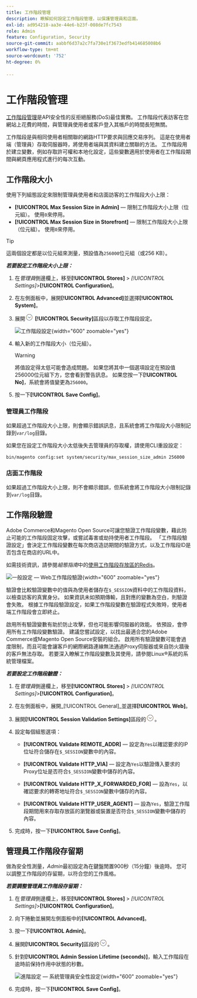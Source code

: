 ```yaml
---
title: 工作階段管理
description: 瞭解如何設定工作階段管理，以保護管理員和店面。
exl-id: ad954218-aa3e-44e6-b23f-008de7fc7543
role: Admin
feature: Configuration, Security
source-git-commit: aabbf6d37a2c7fa730e1f3673edfb414685008b6
workflow-type: tm+mt
source-wordcount: '752'
ht-degree: 0%

---
```


# 工作階段管理

[工作階段管理](https://cheatsheetseries.owasp.org/cheatsheets/Session_Management_Cheat_Sheet.html)是API安全性的反拒絕服務(DoS)最佳實務。 工作階段代表訪客在您網站上花費的時間，與管理員使用者或客戶登入其帳戶的時間長短無關。

工作階段是與相同使用者相關聯的網路HTTP要求與回應交易序列。 這是在使用者端（管理員）存取伺服器時，將使用者端與其資料建立關聯的方法。 工作階段用於建立變數，例如存取許可權和本地化設定，這些變數適用於使用者在工作階段期間與網頁應用程式進行的每次互動。

## 工作階段大小

使用下列組態設定來限制管理員使用者和店面訪客的工作階段大小上限：

- **[!UICONTROL Max Session Size in Admin]** — 限制工作階段大小上限（位元組）。 使用`0`來停用。
- **[!UICONTROL Max Session Size in Storefront]** — 限制工作階段大小上限（位元組）。 使用`0`來停用。

>[!TIP]
>
>這兩個設定都是以位元組來測量，預設值為`256000`位元組（或256 KB）。

**_若要設定工作階段大小上限：_**

1. 在&#x200B;_管理員_&#x200B;側邊欄上，移至&#x200B;**[!UICONTROL Stores]** > _[!UICONTROL Settings]_>**[!UICONTROL Configuration]**。

1. 在左側面板中，展開&#x200B;**[!UICONTROL Advanced]**&#x200B;並選擇&#x200B;**[!UICONTROL System]**。

1. 展開![擴充選擇器](../assets/icon-display-expand.png) **[!UICONTROL Security]**&#x200B;區段以存取工作階段設定。

   ![工作階段設定](../configuration-reference/advanced/assets/system-security.png){width="600" zoomable="yes"}

1. 輸入新的工作階段大小（位元組）。

   >[!WARNING]
   >
   >將值設定得太低可能會造成問題。 如果您將其中一個選項設定在預設值256000位元組下方，您會看到警告訊息。 如果您按一下&#x200B;**[!UICONTROL No]**，系統會將值變更為`256000`。

1. 按一下&#x200B;**[!UICONTROL Save Config]**。

### 管理員工作階段

如果超過工作階段大小上限，則會顯示錯誤訊息，且系統會將工作階段大小限制記錄到`var/log`目錄。

如果您在設定工作階段大小太低後失去管理員的存取權，請使用CLI重設設定：

```bash
bin/magento config:set system/security/max_session_size_admin 256000
```

### 店面工作階段

如果超過工作階段大小上限，則不會顯示錯誤，但系統會將工作階段大小限制記錄到`var/log`目錄。

## 工作階段驗證

Adobe Commerce和Magento Open Source可讓您驗證工作階段變數，藉此防止可能的工作階段固定攻擊，或嘗試毒害或劫持使用者工作階段。 「工作階段驗證設定」會決定工作階段變數在每次商店造訪期間的驗證方式，以及工作階段ID是否包含在商店的URL中。

如需技術資訊，請參閱&#x200B;_組態指南_&#x200B;中的[使用工作階段存放區的Redis](https://experienceleague.adobe.com/docs/commerce-operations/configuration-guide/cache/redis/redis-session.html)。

![一般設定 — Web工作階段驗證](../configuration-reference/general/assets/web-session-validation-settings.png){width="600" zoomable="yes"}

驗證會比較驗證變數中的值與為使用者儲存在`$_SESSION`資料中的工作階段資料，以檢查訪客的真實身分。 如果資訊未如預期傳輸，且對應的變數為空白，則驗證會失敗。 根據工作階段驗證設定，如果工作階段變數在驗證程式失敗時，使用者端工作階段會立即終止。

啟用所有驗證變數有助於防止攻擊，但也可能影響伺服器的效能。 依預設，會停用所有工作階段變數驗證。 建議您嘗試設定，以找出最適合您的Adobe Commerce或Magento Open Source安裝的組合。 啟用所有驗證變數可能會過度限制，而且可能會讓客戶的網際網路連線無法通過Proxy伺服器或來自防火牆後的客戶無法存取。 若要深入瞭解工作階段變數及其使用，請參閱Linux®系統的系統管理檔案。

**_若要設定工作階段驗證：_**

1. 在&#x200B;_管理員_&#x200B;側邊欄上，移至&#x200B;**[!UICONTROL Stores]** > _[!UICONTROL Settings]_>**[!UICONTROL Configuration]**。

1. 在左側面板中，展開&#x200B;_[!UICONTROL General]_並選擇&#x200B;**[!UICONTROL Web]**。

1. 展開&#x200B;**[!UICONTROL Session Validation Settings]**&#x200B;區段的![擴充選擇器](../assets/icon-display-expand.png)。

1. 設定每個組態選項：

   - **[!UICONTROL Validate REMOTE_ADDR]** — 設定為`Yes`以確認要求的IP位址符合儲存在`$_SESSION`變數中的內容。

   - **[!UICONTROL Validate HTTP_VIA]** — 設定為`Yes`以驗證傳入要求的Proxy位址是否符合`$_SESSION`變數中儲存的內容。

   - **[!UICONTROL Validate HTTP_X_FORWARDED_FOR]** — 設為`Yes`，以確認要求的轉寄地址符合`$_SESSION`變數中儲存的內容。

   - **[!UICONTROL Validate HTTP_USER_AGENT]** — 設為`Yes`，驗證工作階段期間用來存取存放區的瀏覽器或裝置是否符合`$_SESSION`變數中儲存的內容。

1. 完成時，按一下&#x200B;**[!UICONTROL Save Config]**。

## 管理員工作階段存留期

做為安全性測量，_Admin_&#x200B;最初設定為在鍵盤閒置900秒（15分鐘）後逾時。 您可以調整工作階段的存留期，以符合您的工作風格。

**_若要調整管理員工作階段存留期：_**

1. 在&#x200B;_管理員_&#x200B;側邊欄上，移至&#x200B;**[!UICONTROL Stores]** > _[!UICONTROL Settings]_>**[!UICONTROL Configuration]**。

1. 向下捲動並展開左側面板中的&#x200B;**[!UICONTROL Advanced]**。

1. 按一下&#x200B;**[!UICONTROL Admin]**。

1. 展開&#x200B;**[!UICONTROL Security]**&#x200B;區段的![擴充選擇器](../assets/icon-display-expand.png)。

1. 針對&#x200B;**[!UICONTROL Admin Session Lifetime (seconds)]**，輸入工作階段在逾時前保持作用中狀態的秒數。

   ![進階設定 — 系統管理員安全性設定](../configuration-reference/advanced/assets/admin-security.png){width="600" zoomable="yes"}

1. 完成時，按一下&#x200B;**[!UICONTROL Save Config]**。
